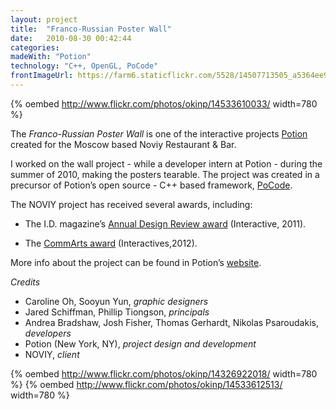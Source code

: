 ```yaml
---
layout: project
title:  "Franco-Russian Poster Wall"
date:   2010-08-30 00:42:44
categories: 
madeWith: "Potion"
technology: "C++, OpenGL, PoCode"
frontImageUrl: https://farm6.staticflickr.com/5528/14507713505_a5364ee96a_o.png
---
```


{% oembed http://www.flickr.com/photos/okinp/14533610033/ width=780 %}

The *Franco-Russian Poster Wall* is one of the interactive projects [Potion][potion] created for the Moscow based Noviy Restaurant & Bar.

I worked on the wall project - while a developer intern at Potion - during the summer of 2010, making the posters tearable. The project was created in a precursor of Potion’s open source - C++ based framework, [PoCode][pocode].

The NOVIY project has received several awards, including:

- The I.D. magazine’s [Annual Design Review award][idmag] (Interactive, 2011).

- The [CommArts award][commarts] (Interactives,2012).

More info about the project can be found in Potion’s [website][projectpage].

*Credits*

- Caroline Oh, Sooyun Yun, *graphic designers*
- Jared Schiffman, Phillip Tiongson, *principals*
- Andrea Bradshaw, Josh Fisher, Thomas Gerhardt, Nikolas Psaroudakis, *developers*
- Potion (New York, NY), *project design and development*
- NOVIY, *client*

{% oembed http://www.flickr.com/photos/okinp/14326922018/ width=780 %}
{% oembed http://www.flickr.com/photos/okinp/14533612513/ width=780 %}

[potion]: http://www.potiondesign.com
[pocode]: http://www.pocode.org/
[idmag]: http://annualdesignreview.id-mag.com/2011-category-winners/interactive/
[commarts]: http://www.commarts.com/interactive/cai12/noviytables.html
[projectpage]: http://www.potiondesign.com/project/noviytables/